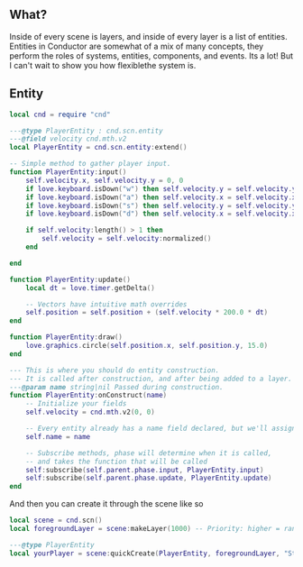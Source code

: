 ## What?

Inside of every scene is layers, and inside of every layer is a list of entities.
Entities in Conductor are somewhat of a mix of many concepts, they perform the roles of
systems, entities, components, and events. Its a lot! But I can't wait to
show you how flexiblethe system is.

## Entity

```lua
local cnd = require "cnd"

---@type PlayerEntity : cnd.scn.entity
---@field velocity cnd.mth.v2
local PlayerEntity = cnd.scn.entity:extend()

-- Simple method to gather player input.
function PlayerEntity:input()
    self.velocity.x, self.velocity.y = 0, 0
    if love.keyboard.isDown("w") then self.velocity.y = self.velocity.y - 1 end
    if love.keyboard.isDown("a") then self.velocity.x = self.velocity.x - 1 end
    if love.keyboard.isDown("s") then self.velocity.y = self.velocity.y + 1 end
    if love.keyboard.isDown("d") then self.velocity.x = self.velocity.x + 1 end

    if self.velocity:length() > 1 then
        self.velocity = self.velocity:normalized()
    end

end

function PlayerEntity:update()
    local dt = love.timer.getDelta()

    -- Vectors have intuitive math overrides
    self.position = self.position + (self.velocity * 200.0 * dt) 
end

function PlayerEntity:draw()
    love.graphics.circle(self.position.x, self.position.y, 15.0)
end

--- This is where you should do entity construction. 
--- It is called after construction, and after being added to a layer.
---@param name string|nil Passed during construction.
function PlayerEntity:onConstruct(name)
    -- Initialize your fields
    self.velocity = cnd.mth.v2(0, 0)

    -- Every entity already has a name field declared, but we'll assign it here through construction to show it off.
    self.name = name

    -- Subscribe methods, phase will determine when it is called,
    -- and takes the function that will be called
    self:subscribe(self.parent.phase.input, PlayerEntity.input)
    self:subscribe(self.parent.phase.update, PlayerEntity.update)
end
```

And then you can create it through the scene like so

```lua
local scene = cnd.scn()
local foregroundLayer = scene:makeLayer(1000) -- Priority: higher = ran first

---@type PlayerEntity
local yourPlayer = scene:quickCreate(PlayerEntity, foregroundLayer, "Steve")
```